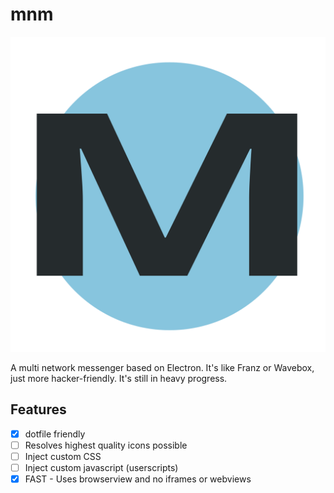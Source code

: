 # mnm

![](https://raw.githubusercontent.com/vviikk/mnm/master/assets/mnm-icon.svg?sanitize=true)

A multi network messenger based on Electron. It's like Franz or Wavebox, just more hacker-friendly. It's still in heavy progress.

## Features

- [x] dotfile friendly
- [ ] Resolves highest quality icons possible
- [ ] Inject custom CSS
- [ ] Inject custom javascript (userscripts)
- [x] FAST - Uses browserview and no iframes or webviews
  <!--stackedit_data:
  eyJoaXN0b3J5IjpbNTg4ODEzMzEzLC0xMDU5ODI3NjUyLDk3NT
  EwMjI2NV19
  -->
